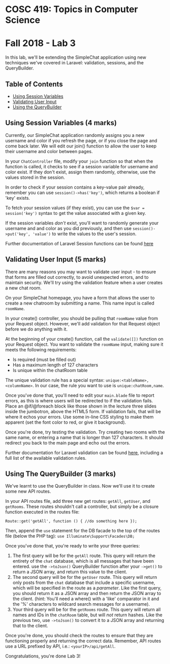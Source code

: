 # COSC 419: Topics in Computer Science
# Fall 2018 - Lab 3

In this lab, we'll be extending the SimpleChat application using new techniques we've covered in Laravel: validation, sessions, and the QueryBuilder.

## Table of Contents
- [Using Session Variables](#session-vars)
- [Validating User Input](#validating-input)
- [Using the QueryBuilder](#using-querybuilder)

<a name="session-vars"></a>
## Using Session Variables (4 marks)

Currently, our SimpleChat application randomly assigns you a new username and color if you refresh the page, or if you close the page and come back later. We will edit our join() function to allow the user to keep their username and color between pages.

In your ```ChatController``` file, modify your ```join``` function so that when the function is called, it checks to see if a session variable for username and color exist. If they don't exist, assign them randomly, otherwise, use the values stored in the session.

In order to check if your session contains a key-value pair already, remember you can use ```session()->has('key')```, which returns a boolean if 'key' exists.

To fetch your session values (if they exist), you can use the ```$var = session('key')``` syntax to get the value associated with a given key.

If the session variables *don't* exist, you'll want to randomly generate your username and and color as you did previously, and then use ```session()->put('key', 'value')``` to write the values to the user's session.

Further documentation of Laravel Session functions can be found <a href="https://laravel.com/docs/5.7/session">here</a>

<a name="validating-input"></a>
## Validating User Input (5 marks)

There are many reasons you may want to validate user input - to ensure that forms are filled out correctly, to avoid unexpected errors, and to maintain security. We'll try using the validation feature when a user creates a new chat room.

On your SimpleChat homepage, you have a form that allows the user to create a new chatroom by submitting a name. This name input is called ```roomName```.

In your create() controller, you should be pulling that ```roomName``` value from your Request object. However, we'll add validation for that Request object before we do anything with it.

At the beginning of your create() function, call the ```validate([])``` function on your Request object. You want to validate the ```roomName``` input, making sure it meets the following requirements:
* Is required (must be filled out)
* Has a maximum length of 127 characters
* Is unique within the chatRoom table

The unique validation rule has a special syntax: ```unique:<tableName>,<columnName>```. In our case, the rule you want to use is ```unique:chatRoom,name```.

Once you've done that, you'll need to edit your ```main.blade``` file to report errors, as this is where users will be redirected to if the validation fails. Place an @if/@foreach block like those shown in the lecture three slides inside the jumbotron, above the HTML5 form. If validation fails, that will be where it echos your errors. Use some in-line CSS styling to make them apparent (set the font color to red, or give it background).

Once you're done, try testing the validation. Try creating two rooms with the same name, or entering a name that is longer than 127 characters. It should redirect you back to the main page and echo out the errors.

Further documentation for Laravel validation can be found <a href="https://laravel.com/docs/5.7/validation">here</a>, including a full list of the available validation rules.

<a name="using-querybuilder"></a>
## Using The QueryBuilder (3 marks)

We've learnt to use the QueryBuilder in class. Now we'll use it to create some new API routes.

In your API routes file, add three new get routes: ```getAll```, ```getUser```, and ```getRooms```. These routes shouldn't call a controller, but simply be a closure function executed in the routes file:

```Route::get('getAll', function () { //do something here });```

Then, append the ```use``` statement for the DB facade to the top of the routes file (below the PHP tag): ```use Illuminate\Support\Facades\DB;```

Once you've done that, you're ready to write your three queries:

1. The first query will be for the ```getAll``` route. This query will return the entirety of the ```chat``` database, which is all messages that have been entered. use the ```->toJson()``` QueryBuilder function after your ```->get()``` to return a JSON array, and return this value to the client.
2. The second query will be for the ```getUser``` route. This query will return only posts from the ```chat``` database that include a specific username, which will be specified in the route as a *parameter*. Like the first query, you should return it as a JSON array and then return the JSON array to the client. (hint: You'll need a where() with a 'like' comparator in it and the '%' characters to wildcard search messages for a username).
3. Your third query will be for the ```getRooms``` route. This query will return all names and IDs in the ```chatRoom``` table, but will *not* return hashes. Like the previous two, use ```->toJson()``` to convert it to a JSON array and returning that to the client.

Once you're done, you should check the routes to ensure that they are functioning properly and returning the correct data. Remember, API routes use a URL prefixed by API, i.e.: ```<yourIP>/api/getAll```.

Congratulations, you're done Lab 3!